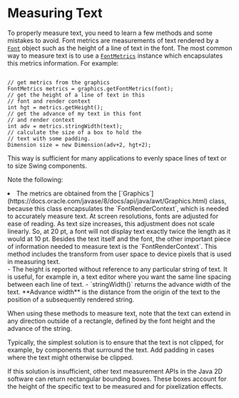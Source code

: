 
# Measuring Text

To properly measure text, you need to learn a few methods and some mistakes to avoid. Font metrics are measurements of text rendered by a 
[`Font`](https://docs.oracle.com/javase/8/docs/api/java/awt/Font.html) object such as the height of a line of text in the font. The most common way to measure text is to use a 
[`FontMetrics`](https://docs.oracle.com/javase/8/docs/api/java/awt/FontMetrics.html) instance which encapsulates this metrics information. For example:

```

// get metrics from the graphics
FontMetrics metrics = graphics.getFontMetrics(font);
// get the height of a line of text in this
// font and render context
int hgt = metrics.getHeight();
// get the advance of my text in this font
// and render context
int adv = metrics.stringWidth(text);
// calculate the size of a box to hold the
// text with some padding.
Dimension size = new Dimension(adv+2, hgt+2);

```

This way is sufficient for many applications to evenly space lines of text or to size Swing components.

Note the following:

<li>The metrics are obtained from the 
[`Graphics`](https://docs.oracle.com/javase/8/docs/api/java/awt/Graphics.html) class, because this class encapsulates the `FontRenderContext`, which is needed to accurately measure text. At screen resolutions, fonts are adjusted for ease of reading. As text size increases, this adjustment does not scale linearly. So, at 20 pt, a font will not display text exactly twice the length as it would at 10 pt. Besides the text itself and the font, the other important piece of information needed to measure text is the `FontRenderContext`. This method includes the transform from user space to device pixels that is used in measuring text.</li>
- The height is reported without reference to any particular string of text. It is useful, for example in, a text editor where you want the same line spacing between each line of text.
- `stringWidth()` returns the advance width of the text. **Advance width** is the distance from the origin of the text to the position of a subsequently rendered string.

When using these methods to measure text, note that the text can extend in any direction outside of a rectangle, defined by the font height and the advance of the string.

Typically, the simplest solution is to ensure that the text is not clipped, for example, by components that surround the text. Add padding in cases where the text might otherwise be clipped.

If this solution is insufficient, other text measurement APIs in the Java 2D software can return rectangular bounding boxes. These boxes account for the height of the specific text to be measured and for pixelization effects.
